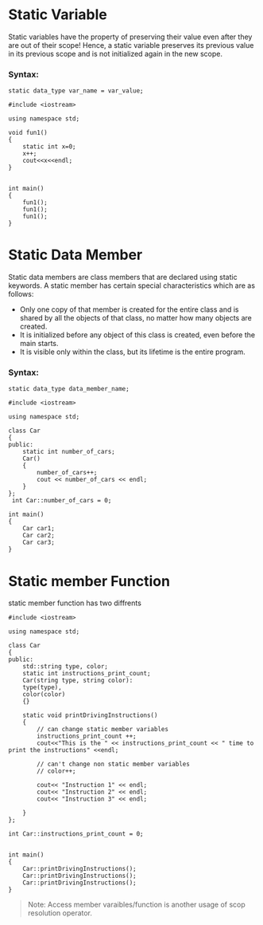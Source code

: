 # Static Variable
Static variables have the property of preserving their value even after they are out of their scope! Hence, a static variable preserves its previous value in its previous scope and is not initialized again in the new scope. 

### Syntax:
```
static data_type var_name = var_value;
```

```
#include <iostream>

using namespace std;

void fun1()
{
    static int x=0;
    x++;
    cout<<x<<endl;
}


int main()
{
    fun1();
    fun1();
    fun1();
}
```


# Static Data Member
Static data members are class members that are declared using static keywords. A static member has certain special characteristics which are as follows:

- Only one copy of that member is created for the entire class and is shared by all the objects of that class, no matter how many objects are created.
- It is initialized before any object of this class is created, even before the main starts.
- It is visible only within the class, but its lifetime is the entire program.

### Syntax:
```
static data_type data_member_name;
```

```
#include <iostream>

using namespace std;

class Car
{
public:
    static int number_of_cars;
    Car()
    {
        number_of_cars++;
        cout << number_of_cars << endl;
    }
};
 int Car::number_of_cars = 0;

int main()
{
    Car car1;
    Car car2;
    Car car3;
}
```

# Static member Function
static member function has two diffrents
```
#include <iostream>

using namespace std;

class Car
{
public:
    std::string type, color;
    static int instructions_print_count;
    Car(string type, string color):
    type(type),
    color(color)
    {}

    static void printDrivingInstructions()
    {
        // can change static member variables
        instructions_print_count ++;
        cout<<"This is the " << instructions_print_count << " time to print the instructions" <<endl;
        
        // can't change non static member variables
        // color++;

        cout<< "Instruction 1" << endl;
        cout<< "Instruction 2" << endl;
        cout<< "Instruction 3" << endl;

    }
};

int Car::instructions_print_count = 0;


int main()
{
    Car::printDrivingInstructions();
    Car::printDrivingInstructions();
    Car::printDrivingInstructions();
}

```

> Note: Access member varaibles/function is another usage of scop resolution operator.